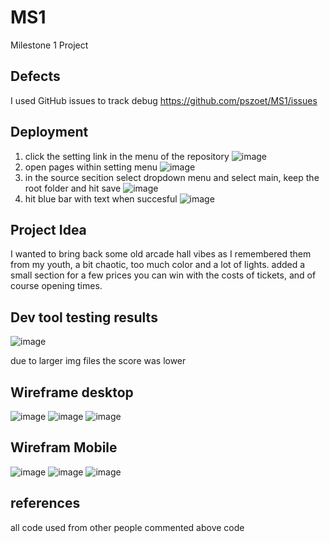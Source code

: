 # MS1
Milestone 1 Project

## Defects
I used GitHub issues to track debug https://github.com/pszoet/MS1/issues



## Deployment
1. click the setting link in the menu of the repository 
![image](https://user-images.githubusercontent.com/63070414/164948915-4e6806b8-f3e5-47a5-9d9f-4d62489a73ef.png)
2. open pages within setting menu 
![image](https://user-images.githubusercontent.com/63070414/164948954-9c7b8695-1709-4fdb-9c9d-78325517e53c.png)
3. in the source secition select dropdown menu and select main, keep the root folder and hit save 
![image](https://user-images.githubusercontent.com/63070414/164948975-95df3c38-b487-43cf-9595-1caab4f6915e.png)
4. hit blue bar with text when succesful 
![image](https://user-images.githubusercontent.com/63070414/164948981-5ca4662b-5ac7-45c7-a687-ee08e15b3d49.png)


## Project Idea
I wanted to bring back some old arcade hall vibes as I remembered them from my youth, a bit chaotic, too much color and a lot of lights.
added a small section for a few prices you can win with the costs of tickets, and of course opening times.




## Dev tool testing results
![image](https://user-images.githubusercontent.com/63070414/165349040-e07dc139-9f64-4d03-a1aa-4ed82929a4ff.png)

due to larger img files the score was lower


## Wireframe desktop
![image](https://user-images.githubusercontent.com/63070414/165349538-e862e0df-f94e-4abf-93d3-8e094dcc5ecd.png)
![image](https://user-images.githubusercontent.com/63070414/165349764-e339cb10-519a-4091-8699-fa43244f5595.png)
![image](https://user-images.githubusercontent.com/63070414/165349882-5bead700-a5d7-46ac-98ab-8296dc564dfb.png)


## Wirefram Mobile
![image](https://user-images.githubusercontent.com/63070414/165350137-33b4575c-904e-44f1-a10c-4bd3bcd5e64d.png)
![image](https://user-images.githubusercontent.com/63070414/165350262-12986cdb-1629-48f0-8979-559ff7144074.png)
![image](https://user-images.githubusercontent.com/63070414/165350382-be2a0634-8bd1-43a9-bac5-08b0386a6724.png)



## references
all code used from other people commented above code
